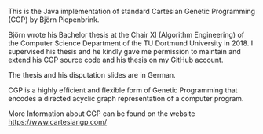 This is the Java implementation of standard Cartesian Genetic Programming (CGP) by Björn Piepenbrink.

Björn wrote his Bachelor thesis at the Chair XI (Algorithm Engineering) of the Computer Science Department of the TU Dortmund University in 2018. I supervised his thesis and he kindly gave me permission to maintain and extend his CGP source code and his thesis on my GitHub account. 

The thesis and his disputation slides are in German.

CGP is a highly efficient and flexible form of Genetic Programming that encodes a directed acyclic graph representation of a computer program.

More Information about CGP can be found on the website https://www.cartesiangp.com/
